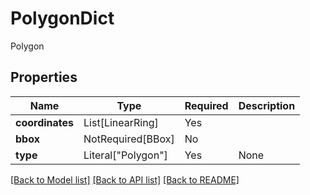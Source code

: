# PolygonDict

Polygon

## Properties
| Name | Type | Required | Description |
| ------------ | ------------- | ------------- | ------------- |
**coordinates** | List[LinearRing] | Yes |  |
**bbox** | NotRequired[BBox] | No |  |
**type** | Literal["Polygon"] | Yes | None |


[[Back to Model list]](../../README.md#models-v2-link) [[Back to API list]](../../README.md#documentation-for-api-endpoints) [[Back to README]](../../README.md)
